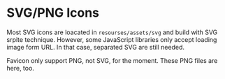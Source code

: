 # SVG/PNG Icons

Most SVG icons are loacated in `resourses/assets/svg` and build with SVG srpite
technique. However, some JavaScript libraries only accept loading image form URL.
In that case, separated SVG are still needed.

Favicon only support PNG, not SVG, for the moment. These PNG files are here, too.
